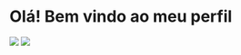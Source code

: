 <h1>Olá! Bem vindo ao meu perfil</h1>

<div>
  <img src="https://github-readme-stats.vercel.app/api?username=brenooduarte&show_icons=true&theme=midnight-purple">
  <img src="https://github-readme-stats.vercel.app/api/top-langs/?username=brenooduarte&layout=github_dark)](https://github.com/anuraghazra/github-readme-stats&theme=midnight-purple">
</div>
